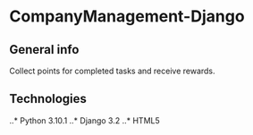 # CompanyManagement-Django

## General info
Collect points for completed tasks and receive rewards.

## Technologies
..* Python 3.10.1 
..* Django 3.2
..* HTML5
